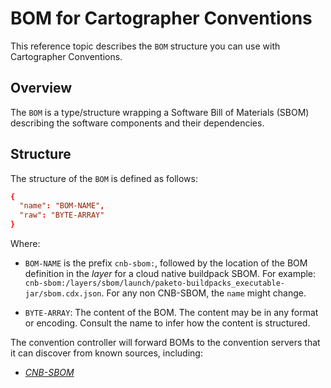 # BOM for Cartographer Conventions

This reference topic describes the `BOM` structure you can use with Cartographer Conventions.

## Overview

The `BOM` is a type/structure wrapping a Software Bill of Materials (SBOM) describing the software components and their dependencies.

## Structure

The structure of the `BOM` is defined as follows:

```toml
{
  "name": "BOM-NAME",
  "raw": "BYTE-ARRAY"
}
```

Where:

  - `BOM-NAME` is the prefix `cnb-sbom:`, followed by the location of the BOM definition in the *layer* for a cloud native buildpack SBOM. For example: `cnb-sbom:/layers/sbom/launch/paketo-buildpacks_executable-jar/sbom.cdx.json`. For any non CNB-SBOM, the `name` might change.

  - `BYTE-ARRAY`: The content of the BOM. The content may be in any format or encoding. Consult the name to infer how the content is structured.

The convention controller will forward BOMs to the convention servers that it can discover from known sources, including:

- [*CNB-SBOM*](https://github.com/buildpacks/rfcs/blob/main/text/0095-sbom.md)
